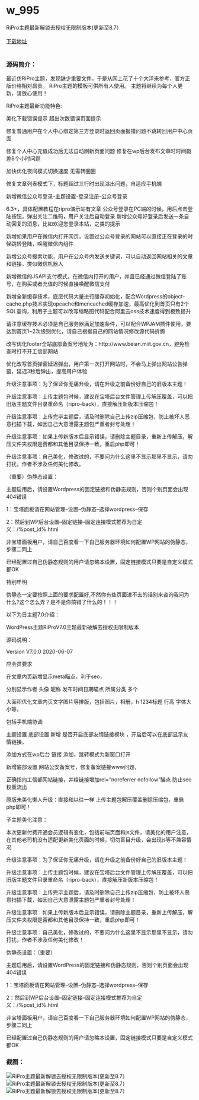 # w_995
RiPro主题最新解锁去授权无限制版本(更新至8.7）
<br/></br>
[下载地址](https://www.uuid2.com/995.html "下载地址")
<br/></br>
<h3>源码简介：</h3>
<p>最近仿RiPro主题，发现缺少重要文件，于是从网上花了十个大洋来参考，官方正版价格相对昂贵。  RiPro主题的模板可供所有人使用。 主题将继续为每个人更新，请放心使用！<p>
<p>RiPro主题最新功能特色:<p>
<p>美化下载错误提示 超出次数错误页面提示<p>
<p>修复普通用户在个人中心绑定第三方登录时返回页面报错问题不跳转回用户中心页面<p>
<p>修复个人中心充值成功后无法自动刷新页面问题 修复在wp后台发布文章时时间戳差8个小时问题<p>
<p>加快优化夜间模式切换速度 无需转圈圈<p>
<p>修复文章列表模式下，标题超过三行时出现溢出问题，自适应手机端<p>
<p>新增微信公众号登录-主题设置-登录注册-公众号登录<p>
<p>6.3+，具体配置教程在ripro演示站有文章 公众号登录在PC端的时候，用后点击登陆按钮，弹出关注二维码，用户关注后自动登录 新增公众号好登录后发送一条自动回复的消息，比如欢迎您登录本站，之类的提示<p>
<p>新增如果用户在微信内打开网页，设置过公众号登录的网站可以直接正在登录的时候跳转登陆，唤醒微信内组件<p>
<p>新增公众号搜索功能，用户在公众号内发送关键词，可以自动返回网站相关的文章和链接，类似微信机器人<p>
<p>新增微信的JSAPI支付模式，在微信内打开的用户，并且已经通过微信登陆了账号，在购买或者充值的时候直接唤醒微信支付<p>
<p>新增全新缓存技术，底层代码大量进行缓存初始化，配合Wordpress的object-cache.php技术实现opcache和mencached缓存加速，最高优化到首页只有2个SQL查询，利用子主题可以改写缩略图代码配合阿里云oss技术速度得到极致提升<p>
<p>请注意缓存技术必须是自己服务器满足加速条件，可以配合WPJAM插件使用，要达到首页1~2次级别优化，请自己根据自己的网站情况修改源代码折腾<p>
<p>改写优化footer全站底部备案号地址为：http://www.beian.miit.gov.cn，避免检查时打不开工信部网站<p>
<p>优化改写首页弹窗延迟弹出，用户第一次打开网站时，不会马上弹出网站公告弹窗，延迟3秒后弹出，提高用户体验<p>
<p>升级注意事项：为了保证你无痛升级，请在升级之前备份好自己的旧版本主题！<p>
<p>升级注意事项：上传主题包时候，建议在宝塔后台文件管理上传解压覆盖，可以把旧版主题文件目录重命名（ripro-back），直接解压新版本压缩包！<p>
<p>升级注意事项：上传完毕主题后，请及时删除自己上传zip压缩包，防止被坏人恶意扫描下载，如因自己大意泄露主题包严重者封号处理！<p>
<p>升级注意事项：如果上传新版本后显示错误，请删除主题目录，重新上传解压，解压文件夹权限是否都和其他目录保持一致，重启php即可！<p>
<p>升级注意事项：自己美化，修改过的，不要问为什么这里不显示那里不显示，请勿打扰，作者不涉及任何美化修改。<p>
<p>（重要）伪静态设置：<p>
<p>主题启用后，请设置Wordpress的固定链接和伪静态规则，否则个别页面会出现404错误<p>
<p>1：宝塔面板请在网站管理–设置–伪静态–选择wordpress–保存<p>
<p>2：然后到WP后台设置–固定链接–固定连接模式推荐为自定义：/%post_id%.html<p>
<p>非宝塔面板用户，请自己百度看一下自己服务器环境如何配置WP网站的伪静态，步骤二同上<p>
<p>已经配置过自己伪静态规则的用户请忽略本设置，固定链接模式只要是自定义模式都OK<p>
<p>特别申明<p>
<p>伪静态一定要按照上面的要求配置好,不然你有些页面进不去的话别来咨询我问为什么?这个怎么弄？是不是你搞错了什么的！！！<p>
<p>以下为日主题7.0介绍：<p>
<p>WordPress主题RiProV7.0主题最新破解去授权无限制版本<p>
<p>源码说明：<p>
<p>Version V7.0.0 2020-06-07<p>
<p>应会员要求 <p>
<p>在文章内页新增显示meta瞄点，利于seo，<p>
<p>分别显示作者 头像 昵称 发布时间日期瞄点 所属分类 多个<p>
<p>大面积优化文章内页文字图片等排版，包括图片，相册，h 1234标题 行高 字体大小等，<p>
<p>包括手机端协调<p>
<p>主题设置 底部设置 新增 是否开启底部友情链接模块 ，开启后可以在底部显示友情链接，<p>
<p>添加方式在wp后台 链接 添加，跳转模式为新窗口打开<p>
<p>新增底部设置 网站公安备案号，修复备案链接www问题，<p>
<p>正确指向工信部网站链接，并给链接增加rel=”noreferrer nofollow”瞄点 防止seo权重流出<p>
<p>原版未美化懒人升级：直接和以往一样 上传主题包解压覆盖删除压缩包，重启php即可！<p>
<p>子主题美化注意：<p>
<p>本次更新付费开通会员逻辑有变化，包括前端页面和js文件，请美化的用户注意，在其他老司机没有适配更新美化页面的时候，切勿盲目升级，会出现js等不兼容情况<p>
<p>升级注意事项：为了保证你无痛升级，请在升级之前备份好自己的旧版本主题！<p>
<p>升级注意事项：上传主题包时候，建议在宝塔后台文件管理上传解压覆盖，可以把旧版主题文件目录重命名（ripro-back），直接解压新版本压缩包！<p>
<p>升级注意事项：上传完毕主题后，请及时删除自己上传zip压缩包，防止被坏人恶意扫描下载，如因自己大意泄露主题包严重者封号处理！<p>
<p>升级注意事项：如果上传新版本后显示错误，请删除主题目录，重新上传解压，解压文件夹权限是否都和其他目录保持一致，重启php即可！<p>
<p>升级注意事项：自己美化，修改过的，不要问为什么这里不显示那里不显示，请勿打扰，作者不涉及任何美化修改！<p>
<p>伪静态设置：（重要）<p>
<p>主题启用后，请设置WordPress的固定链接和伪静态规则，否则个别页面会出现404错误<p>
<p>1：宝塔面板请在网站管理–设置–伪静态–选择wordpress–保存<p>
<p>2：然后到WP后台设置–固定链接–固定连接模式推荐为自定义：/%post_id%.html<p>
<p>非宝塔面板用户，请自己百度看一下自己服务器环境如何配置WP网站的伪静态，步骤二同上<p>
<p>已经配置过自己伪静态规则的用户请忽略本设置，固定链接模式只要是自定义模式都OK<p>
<h3>截图：</h3>
<img src="https://www.uuid2.com/wp-content/uploads/img/202105/a67f100690.png" alt="RiPro主题最新解锁去授权无限制版本(更新至8.7）"><img src="https://www.uuid2.com/wp-content/uploads/img/202105/213d47d367.png" alt="RiPro主题最新解锁去授权无限制版本(更新至8.7）"><img src="https://www.uuid2.com/wp-content/uploads/img/202105/213d47d706.jpg" alt="RiPro主题最新解锁去授权无限制版本(更新至8.7）">
